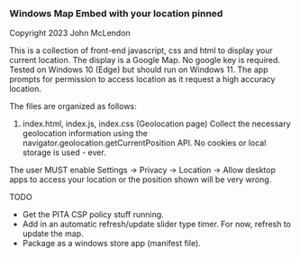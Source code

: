 ### Windows Map Embed with your location pinned
Copyright 2023 John McLendon

This is a collection of front-end javascript, css and html to display your current location.
The display is a Google Map. No google key is required. Tested on Windows 10 (Edge) but should run on Windows 11.
The app prompts for permission to access location as it request a high accuracy location.

The files are organized as follows:

1. index.html, index.js, index.css (Geolocation page)
Collect the necessary geolocation information using the navigator.geolocation.getCurrentPosition API.
No cookies or local storage is used - ever.

The user MUST enable Settings -> Privacy -> Location -> Allow desktop apps to access your location
or the position shown will be very wrong.


TODO 
- Get the PITA CSP policy stuff running.
- Add in an automatic refresh/update slider type timer. For now, refresh to update the map.
- Package as a windows store app (manifest file).
